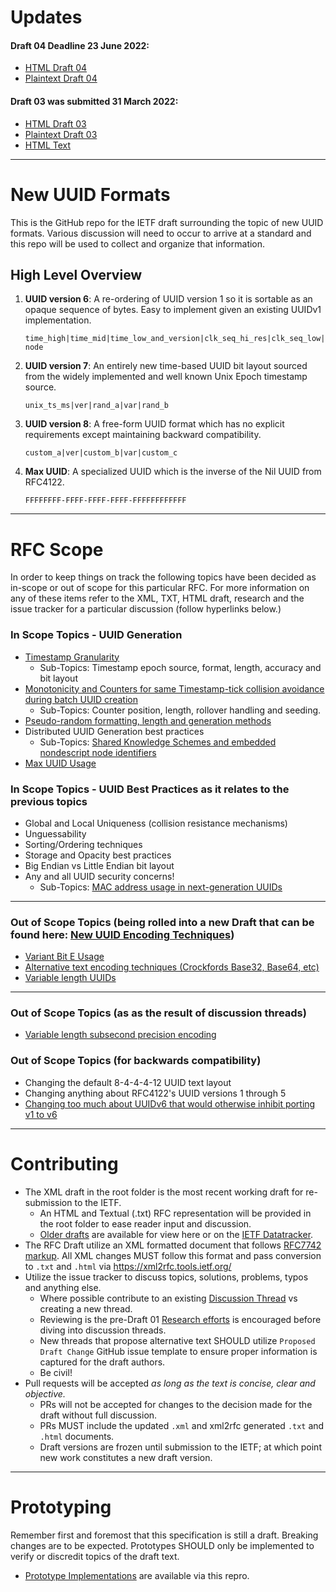 # Updates

#### Draft 04 Deadline 23 June 2022: 
- [HTML Draft 04](https://uuid6.github.io/uuid6-ietf-draft/)
- [Plaintext Draft 04](https://raw.githubusercontent.com/uuid6/uuid6-ietf-draft/master/draft-peabody-dispatch-new-uuid-format-04.txt)

#### Draft 03 was submitted 31 March 2022: 
- [HTML Draft 03](https://www.ietf.org/archive/id/draft-peabody-dispatch-new-uuid-format-03.html)
- [Plaintext Draft 03](https://www.ietf.org/archive/id/draft-peabody-dispatch-new-uuid-format-03.txt)
- [HTML Text](https://datatracker.ietf.org/doc/html/draft-peabody-dispatch-new-uuid-format-03)

---

# New UUID Formats
This is the GitHub repo for the IETF draft surrounding the topic of new UUID formats.
Various discussion will need to occur to arrive at a standard and this repo will be used to collect and organize that information.

## High Level Overview
1. **UUID version 6**: A re-ordering of UUID version 1 so it is sortable as an opaque sequence of bytes. Easy to implement given an existing UUIDv1 implementation.

    `time_high|time_mid|time_low_and_version|clk_seq_hi_res|clk_seq_low|node`
2. **UUID version 7**: An entirely new time-based UUID bit layout sourced from the widely implemented and well known Unix Epoch timestamp source.

    `unix_ts_ms|ver|rand_a|var|rand_b`

3. **UUID version 8**: A free-form UUID format which has no explicit requirements except maintaining backward compatibility.

    `custom_a|ver|custom_b|var|custom_c`

5. **Max UUID**: A specialized UUID which is the inverse of the Nil UUID from RFC4122.

    `FFFFFFFF-FFFF-FFFF-FFFF-FFFFFFFFFFFF`

---

# RFC Scope
In order to keep things on track the following topics have been decided as in-scope or out of scope for this particular RFC.
For more information on any of these items refer to the XML, TXT, HTML draft, research and the issue tracker for a particular discussion (follow hyperlinks below.)

### In Scope Topics - UUID Generation
- [Timestamp Granularity](https://github.com/uuid6/uuid6-ietf-draft/issues/23)
   - Sub-Topics: Timestamp epoch source, format, length, accuracy and bit layout
- [Monotonicity and Counters for same Timestamp-tick collision avoidance during batch UUID creation](https://github.com/uuid6/uuid6-ietf-draft/issues/60)
   - Sub-Topics: Counter position, length, rollover handling and seeding.
- [Pseudo-random formatting, length and generation methods](https://github.com/uuid6/uuid6-ietf-draft/issues/55)
- Distributed UUID Generation best practices
  - Sub-Topics: [Shared Knowledge Schemes and embedded nondescript node identifiers](https://github.com/uuid6/uuid6-ietf-draft/issues/36) 
- [Max UUID Usage](https://github.com/uuid6/uuid6-ietf-draft/issues/62)

### In Scope Topics - UUID Best Practices as it relates to the previous topics
- Global and Local Uniqueness (collision resistance mechanisms)
- Unguessability
- Sorting/Ordering techniques
- Storage and Opacity best practices
- Big Endian vs Little Endian bit layout
- Any and all UUID security concerns!
  - Sub-Topics: [MAC address usage in next-generation UUIDs](https://github.com/uuid6/uuid6-ietf-draft/issues/13)


---

### Out of Scope Topics (being rolled into a new Draft that can be found here: [New UUID Encoding Techniques](https://uuid6.github.io/uuid6-ietf-draft/new-encoding-techniques/))
- [Variant Bit E Usage](https://github.com/uuid6/uuid6-ietf-draft/issues/26)
- [Alternative text encoding techniques (Crockfords Base32, Base64, etc)](https://github.com/uuid6/uuid6-ietf-draft/issues/2)
- [Variable length UUIDs](https://github.com/uuid6/uuid6-ietf-draft/issues/59)

---

### Out of Scope Topics (as as the result of discussion threads)
- [Variable length subsecond precision encoding](https://github.com/uuid6/uuid6-ietf-draft/issues/24)

### Out of Scope Topics (for backwards compatibility)
- Changing the default 8-4-4-4-12 UUID text layout
- Changing anything about RFC4122's UUID versions 1 through 5
- [Changing too much about UUIDv6 that would otherwise inhibit porting v1 to v6](https://github.com/uuid6/uuid6-ietf-draft/issues/52)

---

# Contributing
- The XML draft in the root folder is the most recent working draft for re-submission to the IETF.
  - An HTML and Textual (.txt) RFC representation will be provided in the root folder to ease reader input and discussion.
  - [Older drafts](https://github.com/uuid6/uuid6-ietf-draft/tree/master/old%20drafts) are available for view here or on the [IETF Datatracker](https://datatracker.ietf.org/doc/draft-peabody-dispatch-new-uuid-format/).
- The RFC Draft utilize an XML formatted document that follows [RFC7742 markup](https://xml2rfc.tools.ietf.org/rfc7749.html). All XML changes MUST follow this format and pass conversion to `.txt` and `.html` via https://xml2rfc.tools.ietf.org/
- Utilize the issue tracker to discuss topics, solutions, problems, typos and anything else.
  - Where possible contribute to an existing [Discussion Thread](https://github.com/uuid6/uuid6-ietf-draft/issues?q=is%3Aissue+is%3Aopen+label%3ADiscussion) vs creating a new thread.
  - Reviewing is the pre-Draft 01 [Research efforts](https://github.com/uuid6/uuid6-ietf-draft/tree/master/research) is encouraged before diving into discussion threads.
  - New threads that propose alternative text SHOULD utilize `Proposed Draft Change` GitHub issue template to ensure proper information is captured for the draft authors.
  - Be civil!
- Pull requests will be accepted  *as long as the text is concise, clear and objective.* 
  - PRs will not be accepted for changes to the decision made for the draft without full discussion. 
  - PRs MUST include the updated `.xml` and xml2rfc generated `.txt` and `.html` documents.
  - Draft versions are frozen until submission to the IETF; at which point new work constitutes a new draft version.

---

# Prototyping
Remember first and foremost that this specification is still a draft. Breaking changes are to be expected. Prototypes SHOULD only be implemented to verify or discredit topics of the draft text.
- [Prototype Implementations](https://github.com/uuid6/prototypes) are available via this repro.
